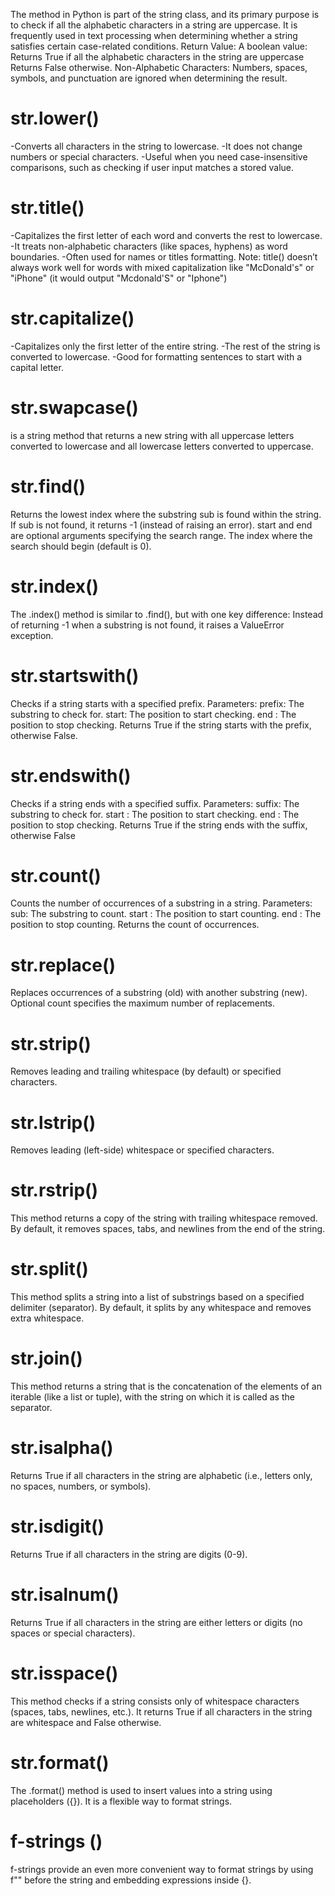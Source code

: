 The  method in Python is part of the string class, and its primary purpose is to check if all the alphabetic characters in a string are uppercase. It is frequently used in text processing when determining whether a string satisfies certain case-related conditions. 
Return Value: A boolean value:
Returns True if all the alphabetic characters in the string are uppercase
Returns False otherwise.
Non-Alphabetic Characters: Numbers, spaces, symbols, and punctuation are ignored when determining the result.

# str.lower()
-Converts all characters in the string to lowercase.
-It does not change numbers or special characters.
-Useful when you need case-insensitive comparisons, such as checking if user input matches a stored value.
# str.title()
-Capitalizes the first letter of each word and converts the rest to lowercase.
-It treats non-alphabetic characters (like spaces, hyphens) as word boundaries.
-Often used for names or titles formatting.
Note: title() doesn’t always work well for words with mixed capitalization like "McDonald's" or "iPhone" (it would output "Mcdonald'S" or "Iphone")
# str.capitalize()
-Capitalizes only the first letter of the entire string.
-The rest of the string is converted to lowercase.
-Good for formatting sentences to start with a capital letter.
# str.swapcase() 
is a string method that returns a new string with all uppercase letters converted to lowercase and all lowercase letters converted to uppercase.
# str.find()
Returns the lowest index where the substring sub is found within the string.
If sub is not found, it returns -1 (instead of raising an error).
start and end are optional arguments specifying the search range.
The index where the search should begin (default is 0).
# str.index()
The .index() method is similar to .find(), but with one key difference:
Instead of returning -1 when a substring is not found, it raises a ValueError exception.
# str.startswith()
Checks if a string starts with a specified prefix.
Parameters:
prefix: The substring to check for.
start: The position to start checking.
end : The position to stop checking.
Returns True if the string starts with the prefix, otherwise False.
# str.endswith()
Checks if a string ends with a specified suffix.
Parameters:
suffix: The substring to check for.
start : The position to start checking.
end : The position to stop checking.
Returns True if the string ends with the suffix, otherwise False
# str.count()
Counts the number of occurrences of a substring in a string.
Parameters:
sub: The substring to count.
start : The position to start counting.
end : The position to stop counting.
Returns the count of occurrences.
# str.replace()
Replaces occurrences of a substring (old) with another substring (new).
Optional count specifies the maximum number of replacements.
# str.strip()
Removes leading and trailing whitespace (by default) or specified characters.
 # str.lstrip()
Removes leading (left-side) whitespace or specified characters.
 # str.rstrip()
This method returns a copy of the string with trailing whitespace removed. By default, it removes spaces, tabs, and newlines from the end of the string.
# str.split()
This method splits a string into a list of substrings based on a specified delimiter (separator). By default, it splits by any whitespace and removes extra whitespace.
# str.join()
This method returns a string that is the concatenation of the elements of an iterable (like a list or tuple), with the string on which it is called as the separator.
# str.isalpha()
Returns True if all characters in the string are alphabetic (i.e., letters only, no spaces, numbers, or symbols).
# str.isdigit()
Returns True if all characters in the string are digits (0-9).
# str.isalnum()
Returns True if all characters in the string are either letters or digits (no spaces or special characters).
# str.isspace()
This method checks if a string consists only of whitespace characters (spaces, tabs, newlines, etc.). It returns True if all characters in the string are whitespace and False otherwise.
# str.format()
The .format() method is used to insert values into a string using placeholders ({}). It is a flexible way to format strings.
# f-strings ()
f-strings provide an even more convenient way to format strings by using f"" before the string and embedding expressions inside {}.